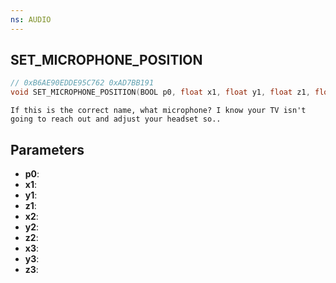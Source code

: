 ```yaml
---
ns: AUDIO
---
```

## SET_MICROPHONE_POSITION

```c
// 0xB6AE90EDDE95C762 0xAD7BB191
void SET_MICROPHONE_POSITION(BOOL p0, float x1, float y1, float z1, float x2, float y2, float z2, float x3, float y3, float z3);
```

```
If this is the correct name, what microphone? I know your TV isn't going to reach out and adjust your headset so..  
```

## Parameters
* **p0**: 
* **x1**: 
* **y1**: 
* **z1**: 
* **x2**: 
* **y2**: 
* **z2**: 
* **x3**: 
* **y3**: 
* **z3**: 


